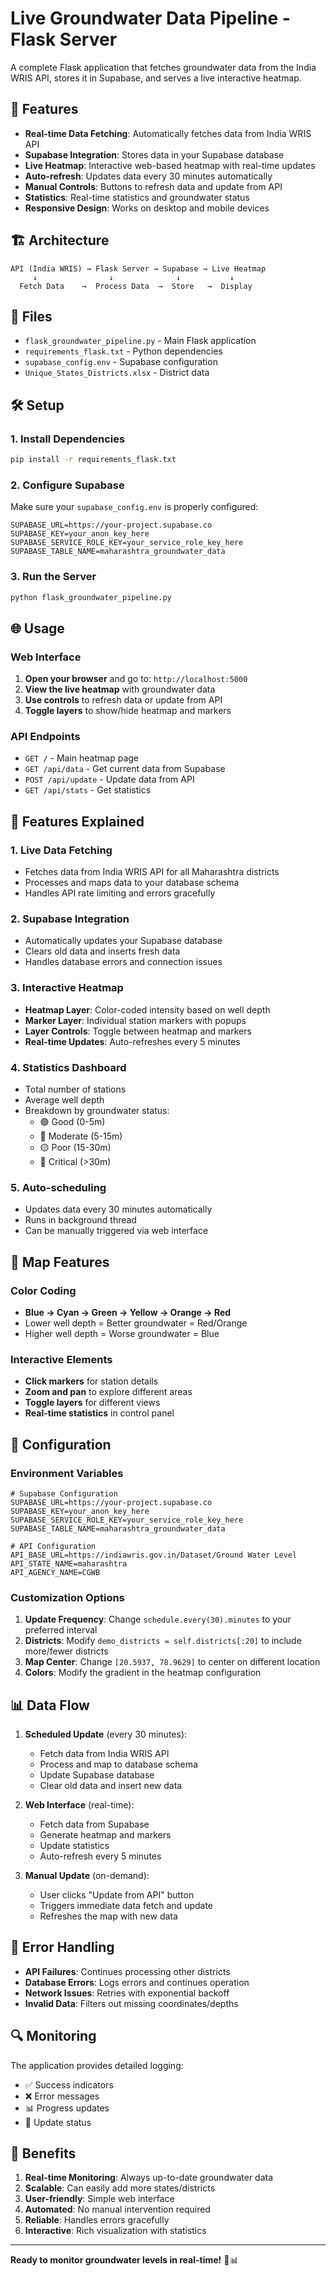 # Live Groundwater Data Pipeline - Flask Server

A complete Flask application that fetches groundwater data from the India WRIS API, stores it in Supabase, and serves a live interactive heatmap.

## 🚀 Features

- **Real-time Data Fetching**: Automatically fetches data from India WRIS API
- **Supabase Integration**: Stores data in your Supabase database
- **Live Heatmap**: Interactive web-based heatmap with real-time updates
- **Auto-refresh**: Updates data every 30 minutes automatically
- **Manual Controls**: Buttons to refresh data and update from API
- **Statistics**: Real-time statistics and groundwater status
- **Responsive Design**: Works on desktop and mobile devices

## 🏗️ Architecture

```
API (India WRIS) → Flask Server → Supabase → Live Heatmap
     ↓                ↓              ↓           ↓
  Fetch Data    →  Process Data  →  Store   →  Display
```

## 📁 Files

- `flask_groundwater_pipeline.py` - Main Flask application
- `requirements_flask.txt` - Python dependencies
- `supabase_config.env` - Supabase configuration
- `Unique_States_Districts.xlsx` - District data

## 🛠️ Setup

### 1. Install Dependencies

```bash
pip install -r requirements_flask.txt
```

### 2. Configure Supabase

Make sure your `supabase_config.env` is properly configured:

```env
SUPABASE_URL=https://your-project.supabase.co
SUPABASE_KEY=your_anon_key_here
SUPABASE_SERVICE_ROLE_KEY=your_service_role_key_here
SUPABASE_TABLE_NAME=maharashtra_groundwater_data
```

### 3. Run the Server

```bash
python flask_groundwater_pipeline.py
```

## 🌐 Usage

### Web Interface

1. **Open your browser** and go to: `http://localhost:5000`
2. **View the live heatmap** with groundwater data
3. **Use controls** to refresh data or update from API
4. **Toggle layers** to show/hide heatmap and markers

### API Endpoints

- `GET /` - Main heatmap page
- `GET /api/data` - Get current data from Supabase
- `POST /api/update` - Update data from API
- `GET /api/stats` - Get statistics

## 🎯 Features Explained

### 1. **Live Data Fetching**
- Fetches data from India WRIS API for all Maharashtra districts
- Processes and maps data to your database schema
- Handles API rate limiting and errors gracefully

### 2. **Supabase Integration**
- Automatically updates your Supabase database
- Clears old data and inserts fresh data
- Handles database errors and connection issues

### 3. **Interactive Heatmap**
- **Heatmap Layer**: Color-coded intensity based on well depth
- **Marker Layer**: Individual station markers with popups
- **Layer Controls**: Toggle between heatmap and markers
- **Real-time Updates**: Auto-refreshes every 5 minutes

### 4. **Statistics Dashboard**
- Total number of stations
- Average well depth
- Breakdown by groundwater status:
  - 🟢 Good (0-5m)
  - 🔵 Moderate (5-15m)
  - 🟡 Poor (15-30m)
  - 🔴 Critical (>30m)

### 5. **Auto-scheduling**
- Updates data every 30 minutes automatically
- Runs in background thread
- Can be manually triggered via web interface

## 🎨 Map Features

### Color Coding
- **Blue → Cyan → Green → Yellow → Orange → Red**
- Lower well depth = Better groundwater = Red/Orange
- Higher well depth = Worse groundwater = Blue

### Interactive Elements
- **Click markers** for station details
- **Zoom and pan** to explore different areas
- **Toggle layers** for different views
- **Real-time statistics** in control panel

## 🔧 Configuration

### Environment Variables

```env
# Supabase Configuration
SUPABASE_URL=https://your-project.supabase.co
SUPABASE_KEY=your_anon_key_here
SUPABASE_SERVICE_ROLE_KEY=your_service_role_key_here
SUPABASE_TABLE_NAME=maharashtra_groundwater_data

# API Configuration
API_BASE_URL=https://indiawris.gov.in/Dataset/Ground Water Level
API_STATE_NAME=maharashtra
API_AGENCY_NAME=CGWB
```

### Customization Options

1. **Update Frequency**: Change `schedule.every(30).minutes` to your preferred interval
2. **Districts**: Modify `demo_districts = self.districts[:20]` to include more/fewer districts
3. **Map Center**: Change `[20.5937, 78.9629]` to center on different location
4. **Colors**: Modify the gradient in the heatmap configuration

## 📊 Data Flow

1. **Scheduled Update** (every 30 minutes):
   - Fetch data from India WRIS API
   - Process and map to database schema
   - Update Supabase database
   - Clear old data and insert new data

2. **Web Interface** (real-time):
   - Fetch data from Supabase
   - Generate heatmap and markers
   - Update statistics
   - Auto-refresh every 5 minutes

3. **Manual Update** (on-demand):
   - User clicks "Update from API" button
   - Triggers immediate data fetch and update
   - Refreshes the map with new data

## 🚨 Error Handling

- **API Failures**: Continues processing other districts
- **Database Errors**: Logs errors and continues operation
- **Network Issues**: Retries with exponential backoff
- **Invalid Data**: Filters out missing coordinates/depths

## 🔍 Monitoring

The application provides detailed logging:
- ✅ Success indicators
- ❌ Error messages
- 📊 Progress updates
- 🔄 Update status

## 🎉 Benefits

1. **Real-time Monitoring**: Always up-to-date groundwater data
2. **Scalable**: Can easily add more states/districts
3. **User-friendly**: Simple web interface
4. **Automated**: No manual intervention required
5. **Reliable**: Handles errors gracefully
6. **Interactive**: Rich visualization with statistics

---

**Ready to monitor groundwater levels in real-time!** 🌊📊
